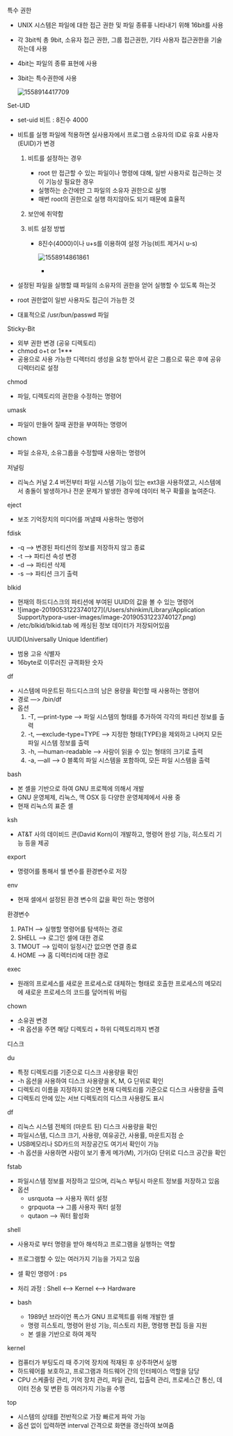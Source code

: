 특수 권한

- UNIX 시스템은 파일에 대한 접근 권한 및 파일 종류흫 나타내기 위해 16bit를 사용

- 각 3bit씩 총 9bit, 소유자 접근 권한, 그룹 접근권한, 기타 사용자 접근권한을 기술하는데 사용

- 4bit는 파일의 종류 표현에 사용

- 3bit는 특수권한에 사용

  ![1558914417709](C:\Users\student\AppData\Roaming\Typora\typora-user-images\1558914417709.png)

Set-UID

- set-uid 비트 : 8진수 4000

- 비트를 실행 파일에 적용하면 실사용자에서 프로그램 소유자의 ID로 유효 사용자(EUID)가 변경

  1. 비트를 설정하는 경우

     - root 만 접근할 수 있는 파일이나 명령에 대해, 일반 사용자로 접근하는 것이 기능상 필요한 경우
     - 실행하는 순간에만 그 파일의 소유자 권한으로 실행
     - 매번 root의 권한으로 실행 하지않아도 되기 때문에 효율적

  2. 보안에 취약함

  3. 비트 설정 방법

     - 8진수(4000)이나 u+s를 이용하여 설정 가능(비트 제거시 u-s)

       ![1558914861861](C:\Users\student\AppData\Roaming\Typora\typora-user-images\1558914861861.png)

       - 

- 설정된 파일을 실행할 떄 파일의 소유자의 권한을 얻어 실행할 수 있도록 하는것

- root 권한없이 일반 사용자도 접근이 가능한 것

- 대표적으로 /usr/bun/passwd 파일



Sticky-Bit
- 외부 권한 변경 (공유 디렉토리)
- chmod o+t or 1***
- 공용으로 사용 가능한 디렉터리 생성을 요청 받아서 같은 그룹으로 묶은 후에 공유 디렉터리로 설정


chmod

- 파일, 디렉토리의 권한을 수정하는 명령어

umask

- 파일이 만들어 질때 권한을 부여하는 명령어

chown

- 파일 소유자, 소유그룹을 수정할때 사용하는 명령어

저널링

- 리눅스 커널 2.4 버전부터 파일 시스템 기능이 있는 ext3을 사용하였고, 시스템에서 충돌이 발생하거나 전운 문제가 발생한 경우에 데이터 복구 확률을 높여준다.

eject

- 보조 기억장치의 미디어를 꺼낼때 사용하는 명령어

fdisk 

- -q --> 변경된 파티션의 정보를 저장하지 않고 종료
- -t --> 파티션 속성 변경
- -d --> 파티션 삭제
- -s --> 파티션 크기 출력

blkid

- 현재의 하드디스크의 파티션에 부여된 UUID의 값을 볼 수 있는 명령어
- ![image-20190531223740127](/Users/shinkim/Library/Application Support/typora-user-images/image-20190531223740127.png)
- /etc/blkid/blkid.tab 에 캐싱된 정보 데이터가 저장되어있음

UUID(Universally Unique Identifier)

- 범용 고유 식별자
- 16byte로 이루러진 규격화돤 숫자

df

- 시스템에 마운트된 하드디스크의 남은 용량을 확인할 때 사용하는 명령어
- 경로 —> /bin/df
- 옵션
  1. -T, —print-type —> 파일 시스템의 형태를 추가하여 각각의 파티션 정보를 출력
  2. -t, —exclude-type=TYPE —> 지정한 형태(TYPE)을 제외하고 나머지 모든 파일 시스템 정보를 출력
  3. -h, —human-readable —> 사람이 읽을 수 있는 형태의 크기로 출력
  4. -a, —all —> 0 블록의 파일 시스템을 포함하여, 모든 파일 시스템을 출력

bash

- 본 셸을 기반으로 하여 GNU 프로젝에 의해서 개발
- GNU 운영체제, 리눅스, 맥 OSX 등 다양한 운영체제에서 사용 중
- 현재 리눅스의 표준 셸

ksh

- AT&T 사의 데이비드 콘(David Korn)이 개발하고, 명령어 완성 기능, 히스토리 기능 등을 제공

export

- 명령어를 통해서 쉘 변수를 환경변수로 저장

env

- 현재 셀에서 설정된 환경 변수의 값을 확인 하는 명령어

환경변수

1. PATH —> 실행할 명령어를 탐색하는 경로
2. SHELL —> 로그인 셀에 대한 경로
3. TMOUT —> 입력이 일정시간 없으면 연결 종료
4. HOME —> 홈 디렉터리에 대한 경로

exec

- 원래의 프로세스를 새로운 프로세스로 대체하는 형태로 호출한 프로세스의 메모리에 새로운 프로세스의 코드를 덮어씌워 버림

chown
- 소유권 변경
- -R 옵션을 주면 해당 디렉토리 + 하위 디렉토리까지 변경

디스크

du
- 특정 디렉토리를 기준으로 디스크 사용량을 확인
- -h 옵션을 사용하여 디스크 사용량을 K, M, G 단위로 확인
- 디렉토리 이름을 지정하지 않으면 현재 디렉토리를 기준으로 디스크 사용량을 출력
- 디렉토리 안에 있는 서브 디렉토리의 디스크 사용량도 표시

df
- 리눅스 시스템 전체의 (마운트 된) 디스크 사용량을 확인
- 파일시스템, 디스크 크기, 사용량, 여유공간, 사용률, 마운트지점 순
- USB메모리나 SD카드의 저장공간도 여기서 확인이 가능
- -h 옵션을 사용하면 사람이 보기 좋게 메가(M), 기가(G) 단위로 디스크 공간을 확인

fstab
- 파일시스템 정보를 저장하고 있으며, 리눅스 부팅시 마운트 정보를 저장하고 있음
- 옵션
  - usrquota —> 사용자 쿼터 설정
  - grpquota —> 그룹 사용자 쿼터 설정
  - qutaon —> 쿼터 활성화

shell

- 사용자로 부터 명령을 받아 해석하고 프로그램을 실행하는 역할
- 프로그램할 수 있는 여러가지 기능을 가지고 있음
- 셀 확인 명령어 : ps
- 처리 과정 : Shell <—> Kernel <—> Hardware

- bash
  - 1989년 브라이언 폭스가 GNU 프로젝트를 위해 개발한 셀
  - 명령 히스토리, 명령어 완성 기능, 히스토리 치환, 명령행 편집 등을 지원
  - 본 셀을 기반으로 하여 제작

kernel

- 컴퓨터가 부팅도리 때 주기억 장치에 적재된 후 상주하면서 실행
- 하드웨어를 보호하고, 프로그램과 하드웨어 간의 인터페이스 역할을 담당
- CPU 스케줄링 관리, 기억 장치 관리, 파일 관리, 입출력 관리, 프로세스간 통신, 데이터 전송 및 변환 등 여러가지 기능을 수행

top

- 시스템의 상태를 전반적으로 가장 빠르게 파악 가능
- 옵션 없이 입력하면 interval 간격으로 화면을 갱신하여 보여줌